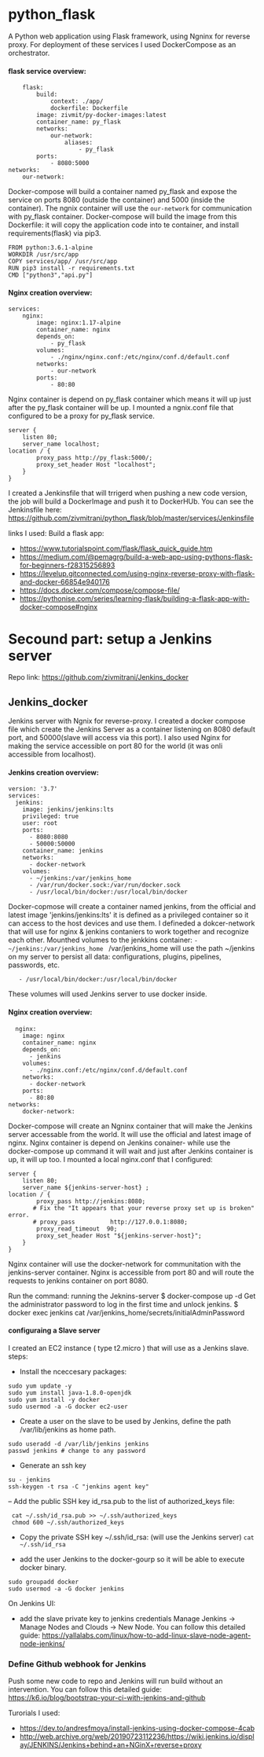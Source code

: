 # python_flask
A Python web application using Flask framework, using Ngninx for reverse proxy.
For deployment of these services I used DockerCompose as an orchestrator.
#### flask service overview:

```
    flask:
        build:
            context: ./app/
            dockerfile: Dockerfile
        image: zivmit/py-docker-images:latest
        container_name: py_flask
        networks:
            our-network:
                aliases:
                    - py_flask
        ports:
            - 8080:5000
networks:
    our-network:
```
Docker-compose will build a container named py_flask and expose the service on ports 8080 (outside the container) and 5000 (inside the container).
The ngnix container will use the `our-network` for communication with py_flask container.
Docker-compose will build the image from this Dockerfile:
it will copy the application code into te container, and install requirements(flask) via pip3.

```
FROM python:3.6.1-alpine
WORKDIR /usr/src/app
COPY services/app/ /usr/src/app
RUN pip3 install -r requirements.txt
CMD ["python3","api.py"]
```

#### Nginx creation overview:
```
services:
    nginx:
        image: nginx:1.17-alpine
        container_name: nginx
        depends_on:
            - py_flask
        volumes:
            - ./nginx/nginx.conf:/etc/nginx/conf.d/default.conf
        networks:
            - our-network
        ports:
            - 80:80
````
Nginx container is depend on py_flask container which means it will up just after the py_flask container will be up.
I mounted a ngnix.conf file that configured to be a proxy for py_flask service. 

```
server {
    listen 80;
    server_name localhost;
location / {
        proxy_pass http://py_flask:5000/;
        proxy_set_header Host "localhost";
    }
}
```
I created a Jenkinsfile that will trrigerd when pushing a new code version, the job will build a DockerImage and push it to DockerHUb.
You can see the Jenkinsfile here:
https://github.com/zivmitrani/python_flask/blob/master/services/Jenkinsfile 



links I used:
Build a flask app:
- https://www.tutorialspoint.com/flask/flask_quick_guide.htm
- https://medium.com/@pemagrg/build-a-web-app-using-pythons-flask-for-beginners-f28315256893
- https://levelup.gitconnected.com/using-nginx-reverse-proxy-with-flask-and-docker-66854e940176 
- https://docs.docker.com/compose/compose-file/
- https://pythonise.com/series/learning-flask/building-a-flask-app-with-docker-compose#nginx

# Secound part: setup a Jenkins server
Repo link: https://github.com/zivmitrani/Jenkins_docker

## Jenkins_docker
Jenkins server with Ngnix for reverse-proxy.
I created a docker compose file which create the Jenkins Server as a container listening on 8080 default port, and 50000(slave will access via this port).
I also used Nginx for making the service accessible on port 80 for the world (it was onli accessible from localhost).

#### Jenkins creation overview:
```
version: '3.7'
services:
  jenkins:
    image: jenkins/jenkins:lts
    privileged: true
    user: root
    ports:
      - 8080:8080
      - 50000:50000
    container_name: jenkins
    networks:
      - docker-network
    volumes:
      - ~/jenkins:/var/jenkins_home
      - /var/run/docker.sock:/var/run/docker.sock
      - /usr/local/bin/docker:/usr/local/bin/docker

```
Docker-copmose will create a container named jenkins, from the official and latest image 'jenkins/jenkins:lts' it is defined as a privileged container so it can access to the host devices and use them.
I defineded a dokcer-network that will use for nginx & jenkins contaniers to work together and recognize each other.
Mounthed volumes to the jenkkins container: 
```- ~/jenkins:/var/jenkins_home ```
/var/jenkins_home will use the path ~/jenkins on my server to persist all data: configurations, plugins, pipelines, passwords, etc.
```- /var/run/docker.sock:/var/run/docker.sock
   - /usr/local/bin/docker:/usr/local/bin/docker  
```
These volumes will used Jenkins server to use docker inside.


#### Nginx creation overview:
```
  nginx:
    image: nginx
    container_name: nginx
    depends_on:
      - jenkins
    volumes:
      - ./nginx.conf:/etc/nginx/conf.d/default.conf
    networks:
      - docker-network
    ports:
      - 80:80
networks:
    docker-network:
```
Docker-compose will create an Ngninx container that will make the Jenkins server accessable from the world.
It will use the official and latest image of nginx.
Nginx container is depend on Jenkins conainer- while use the docker-compose up command it will wait  and just after Jenkins container is up, it will up too.
I mounted a local nginx.conf that I configured:

```
server {
    listen 80;
    server_name ${jenkins-server-host} ;
location / {
        proxy_pass http://jenkins:8080;
       # Fix the "It appears that your reverse proxy set up is broken" error.
       # proxy_pass          http://127.0.0.1:8080;
        proxy_read_timeout  90;
        proxy_set_header Host "${jenkins-server-host}";
    }
}

```
Nginx container will use the docker-network for communitation with the jenkins-server container.
Nginx is accessible from port 80 and will route the requests to jenkins container on port 8080.

Run the command:
running the Jeknins-server
$ docker-compose up -d 
Get the administrator password to log in the first time and unlock jenkins.
$ docker exec jenkins cat /var/jenkins_home/secrets/initialAdminPassword

#### configuraing a Slave server
I created an EC2 instance ( type t2.micro ) that will use as a Jenkins slave.
steps:
- Install the nceccesary packages:
```
sudo yum update -y
sudo yum install java-1.8.0-openjdk
sudo yum install -y docker
sudo usermod -a -G docker ec2-user
```

- Create a user on the slave to be used by Jenkins, define the path /var/lib/jenkins as home path.
```
sudo useradd -d /var/lib/jenkins jenkins
passwd jenkins # change to any password
```

- Generate an ssh key
```
su - jenkins
ssh-keygen -t rsa -C "jenkins agent key"
```
– Add the public SSH key id_rsa.pub to the list of authorized_keys file:
```
 cat ~/.ssh/id_rsa.pub >> ~/.ssh/authorized_keys
 chmod 600 ~/.ssh/authorized_keys
```
- Copy the private SSH key ~/.ssh/id_rsa: (will use the Jenkins server)
`cat ~/.ssh/id_rsa`

- add the user Jenkins to the docker-gourp so it will be able to execute docker binary.
```
sudo groupadd docker
sudo usermod -a -G docker jenkins
``` 

On Jenkins UI:
- add the slave private key to jenkins credentials
Manage Jenkins -> Manage Nodes and Clouds -> New Node.
You can follow this detailed guide:
https://yallalabs.com/linux/how-to-add-linux-slave-node-agent-node-jenkins/ 


### Define Github webhook for Jenkins
Push some new code to repo and Jenkins will run build without an intervention.
You can follow this detailed guide:
https://k6.io/blog/bootstrap-your-ci-with-jenkins-and-github

Turorials I used:
- https://dev.to/andresfmoya/install-jenkins-using-docker-compose-4cab
- http://web.archive.org/web/20190723112236/https://wiki.jenkins.io/display/JENKINS/Jenkins+behind+an+NGinX+reverse+proxy
